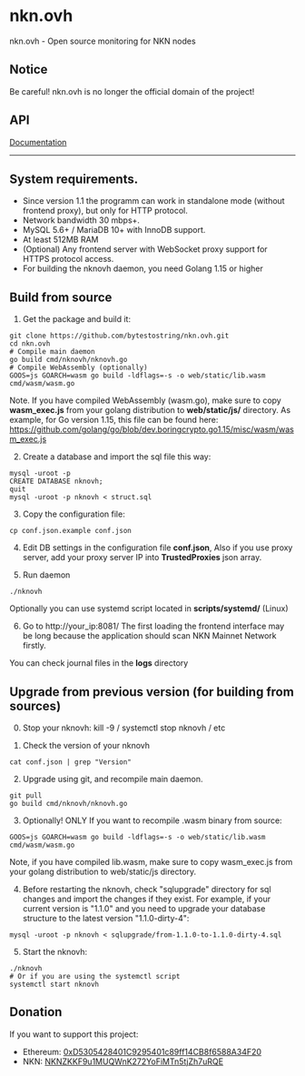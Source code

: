 # nkn.ovh
nkn.ovh - Open source monitoring for NKN nodes

## Notice

Be careful! nkn.ovh is no longer the official domain of the project!

## API

[Documentation](../v1.1/API.md)

________

## System requirements.

- Since version 1.1 the programm can work in standalone mode (without frontend proxy), but only for HTTP protocol.
- Network bandwidth 30 mbps+.
- MySQL 5.6+ / MariaDB 10+ with InnoDB support.
- At least 512MB RAM
- (Optional) Any frontend server with WebSocket proxy support for HTTPS protocol access.
- For building the nknovh daemon, you need Golang 1.15 or higher


## Build from source

1. Get the package and build it:

```
git clone https://github.com/bytestostring/nkn.ovh.git
cd nkn.ovh
# Compile main daemon
go build cmd/nknovh/nknovh.go
# Compile WebAssembly (optionally)
GOOS=js GOARCH=wasm go build -ldflags=-s -o web/static/lib.wasm cmd/wasm/wasm.go
```

Note. If you have compiled WebAssembly (wasm.go), make sure to copy **wasm_exec.js** from your golang distribution to **web/static/js/** directory.
As example, for Go version 1.15, this file can be found here:
https://github.com/golang/go/blob/dev.boringcrypto.go1.15/misc/wasm/wasm_exec.js

2. Create a database and import the sql file this way:

```
mysql -uroot -p
CREATE DATABASE nknovh;
quit
mysql -uroot -p nknovh < struct.sql
```

3. Copy the configuration file:

```
cp conf.json.example conf.json

```

4. Edit DB settings in the configuration file **conf.json**, Also if you use proxy server, add your proxy server IP into **TrustedProxies** json array.

5. Run daemon

```
./nknovh
```

Optionally you can use systemd script located in **scripts/systemd/** (Linux)

6. Go to http://your_ip:8081/
The first loading the frontend interface may be long because the application should scan NKN Mainnet Network firstly.

You can check journal files in the **logs** directory


## Upgrade from previous version (for building from sources)

0. Stop your nknovh: kill -9 / systemctl stop nknovh / etc 

1. Check the version of your nknovh

```
cat conf.json | grep "Version"
```

2. Upgrade using git, and recompile main daemon.

```
git pull
go build cmd/nknovh/nknovh.go
```

3. Optionally! ONLY If you want to recompile .wasm binary from source: 

```
GOOS=js GOARCH=wasm go build -ldflags=-s -o web/static/lib.wasm cmd/wasm/wasm.go
```

Note, if you have compiled lib.wasm, make sure to copy wasm_exec.js from your golang distribution to web/static/js directory.


4. Before restarting the nknovh, check "sqlupgrade" directory for sql changes and import the changes if they exist.
For example, if your current version is "1.1.0" and you need to upgrade your database structure to the latest version "1.1.0-dirty-4":


```
mysql -uroot -p nknovh < sqlupgrade/from-1.1.0-to-1.1.0-dirty-4.sql
```

5. Start the nknovh:

```
./nknovh
# Or if you are using the systemctl script
systemctl start nknovh
```

## Donation

If you want to support this project:  

- Ethereum: [0xD5305428401C9295401c89ff14CB8f6588A34F20](https://etherscan.io/address/0xD5305428401C9295401c89ff14CB8f6588A34F20)
- NKN: [NKNZKKF9u1MUQWnK272YoFiMTn5tjZh7uRQE](https://explorer.nkn.org/detail/address/NKNZKKF9u1MUQWnK272YoFiMTn5tjZh7uRQE/1)
